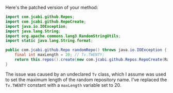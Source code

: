 Here's the patched version of your method:

```java
import com.jcabi.github.Repos;
import com.jcabi.github.RepoCreate;
import java.io.IOException;
import java.lang.String;
import org.apache.commons.lang3.RandomStringUtils;
import static java.lang.String.format;

public com.jcabi.github.Repo randomRepo() throws java.io.IOException {
    final int maxLength = 20; // Tv.TWENTY;
    return this.repos().create(new com.jcabi.github.Repos.RepoCreate(RandomStringUtils.randomAlphanumeric(maxLength), true));
}
```

The issue was caused by an undeclared `Tv` class, which I assume was used to set the maximum length of the random repository name. I've replaced the `Tv.TWENTY` constant with a `maxLength` variable set to 20.